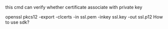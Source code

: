 this cmd can verify whether certificate associate with private key

openssl pkcs12 -export -clcerts -in ssl.pem -inkey ssl.key -out ssl.p12
How to use sdk?
